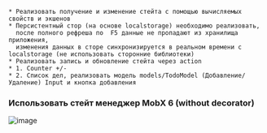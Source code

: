     * Реализовать получение и изменение стейта с помощью вычисляемых свойств и экшенов 
    * Персистентный стор (на основе localstorage) необходимо реализовать, 
      после полного рефреша по  F5 данные не пропадают из хранилища приложения, 
      изменения данных в сторе синхронизируется в реальном времени с localstorage (не использовать сторонние библиотеки)
    * Реализовать запись и обновление стейта через action
    * 1. Counter +/-
    * 2. Список дел, реализовать модель models/TodoModel (Добавление/Удаление) Input и кнопка добавления
    

### Использовать стейт менеджер MobX 6 (without decorator)
![image](https://user-images.githubusercontent.com/85501859/133376915-32f735a6-9236-4555-a5b2-37a454745502.png)

